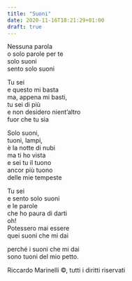 ```yaml
---
title: "Suoni"
date: 2020-11-16T18:21:29+01:00
draft: true
---
```


Nessuna parola  
o solo parole per te  
solo suoni  
sento solo suoni

Tu sei  
e questo mi basta  
ma, appena mi basti,  
tu sei di più  
e non desidero nient’altro  
fuor che tu sia

Solo suoni,  
tuoni, lampi,  
è la notte di nubi  
ma ti ho vista  
e sei tu il tuono  
ancor più tuono  
delle mie tempeste  

Tu sei  
e sento solo suoni  
e le parole  
che ho paura di darti  
oh!  
Potessero mai essere  
quei suoni che mi dai  

perché i suoni che mi dai  
sono tuoni del mio petto.  

Riccardo Marinelli ©, tutti i diritti riservati